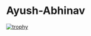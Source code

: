 # Ayush-Abhinav
[![trophy](https://github-profile-trophy.vercel.app/?username=ryo-ma&theme=onedark)](https://github.com/ryo-ma/github-profile-trophy)
